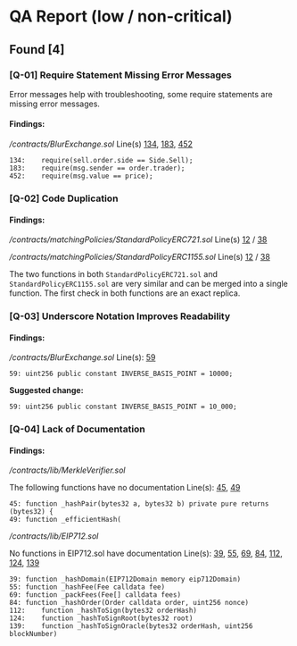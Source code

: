 # QA Report (low / non-critical)
## Found [4]

### [Q-01] Require Statement Missing Error Messages

Error messages help with troubleshooting, some require statements are missing error messages.

#### Findings:

*/contracts/BlurExchange.sol*
Line(s) [134](https://github.com/code-423n4/2022-10-blur/blob/main/contracts/BlurExchange.sol#L134), [183](https://github.com/code-423n4/2022-10-blur/blob/main/contracts/BlurExchange.sol#L183), [452](https://github.com/code-423n4/2022-10-blur/blob/main/contracts/BlurExchange.sol#L452)

```
134:	require(sell.order.side == Side.Sell);
183:	require(msg.sender == order.trader);
452:	require(msg.value == price);
```

### [Q-02] Code Duplication

#### Findings:

*/contracts/matchingPolicies/StandardPolicyERC721.sol*
Line(s) [12](https://github.com/code-423n4/2022-10-blur/blob/main/contracts/matchingPolicies/StandardPolicyERC721.sol#L12) / [38](https://github.com/code-423n4/2022-10-blur/blob/main/contracts/matchingPolicies/StandardPolicyERC721.sol#L38) 

*/contracts/matchingPolicies/StandardPolicyERC1155.sol*
Line(s) [12](https://github.com/code-423n4/2022-10-blur/blob/main/contracts/matchingPolicies/StandardPolicyERC1155.sol#L12) / [38](https://github.com/code-423n4/2022-10-blur/blob/main/contracts/matchingPolicies/StandardPolicyERC1155.sol#L38) 

The two functions in both `StandardPolicyERC721.sol` and `StandardPolicyERC1155.sol` are very similar and can be merged into a single function. The first check in both functions are an exact replica.

### [Q-03] Underscore Notation Improves Readability

#### Findings:

*/contracts/BlurExchange.sol*
Line(s): [59](https://github.com/code-423n4/2022-10-blur/blob/main/contracts/BlurExchange.sol#L59)

```
59:	uint256 public constant INVERSE_BASIS_POINT = 10000;
```

**Suggested change:** 
```
59:	uint256 public constant INVERSE_BASIS_POINT = 10_000;
```

### [Q-04] Lack of Documentation

#### Findings:

*/contracts/lib/MerkleVerifier.sol*

The following functions have no documentation
Line(s): [45](https://github.com/code-423n4/2022-10-blur/blob/main/contracts/lib/MerkleVerifier.sol#L45), [49](https://github.com/code-423n4/2022-10-blur/blob/main/contracts/lib/MerkleVerifier.sol#L49)
```
45:	function _hashPair(bytes32 a, bytes32 b) private pure returns (bytes32) {
49:	function _efficientHash(
```

*/contracts/lib/EIP712.sol*

No functions in EIP712.sol have documentation
Line(s): [39](https://github.com/code-423n4/2022-10-blur/blob/main/contracts/lib/EIP712.sol#L39), [55](https://github.com/code-423n4/2022-10-blur/blob/main/contracts/lib/EIP712.sol#L55), [69](https://github.com/code-423n4/2022-10-blur/blob/main/contracts/lib/EIP712.sol#L69), [84](https://github.com/code-423n4/2022-10-blur/blob/main/contracts/lib/EIP712.sol#L84), [112](https://github.com/code-423n4/2022-10-blur/blob/main/contracts/lib/EIP712.sol#L112), [124](https://github.com/code-423n4/2022-10-blur/blob/main/contracts/lib/EIP712.sol#L124), [139](https://github.com/code-423n4/2022-10-blur/blob/main/contracts/lib/EIP712.sol#L139)

```
39:	function _hashDomain(EIP712Domain memory eip712Domain)
55:	function _hashFee(Fee calldata fee)
69:	function _packFees(Fee[] calldata fees)
84:	function _hashOrder(Order calldata order, uint256 nonce)
112:	function _hashToSign(bytes32 orderHash)
124:	function _hashToSignRoot(bytes32 root)
139:	function _hashToSignOracle(bytes32 orderHash, uint256 blockNumber)
```